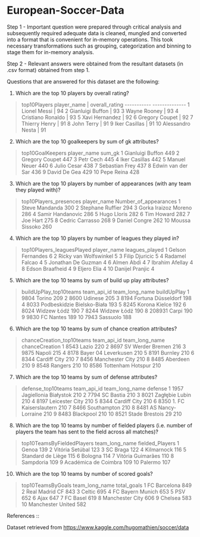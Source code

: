 # European-Soccer-Data

Step 1 - Important question were prepared through critical analysis and subsequently required adequate data is cleaned, mungled and converted into a format that is convenient for in-memory operations. This took necessary transformations such as grouping, categorization and binning to stage them for in-memory analysis.

Step 2 -  Relevant answers were obtained from the resultant datasets (in .csv format) obtained from step 1.

Questions that are answered for this dataset are the following:

1. Which are the top 10 players by overall rating?
> top10Players
         player_name | overall_rating
         -----------   --------------
1       Lionel Messi |            94
2   Gianluigi Buffon |            93
3       Wayne Rooney |            93
4  Cristiano Ronaldo |            93
5     Xavi Hernandez |            92
6     Gregory Coupet |            92
7      Thierry Henry |            91
8         John Terry |            91
9      Iker Casillas |            91
10  Alessandro Nesta |            91

2. Which are the top 10 goalkeepers by sum of gk attributes?
> top10GoalKeepers
         player_name sum_gk
1   Gianluigi Buffon    449
2     Gregory Coupet    447
3          Petr Cech    445
4      Iker Casillas    442
5       Manuel Neuer    440
6        Julio Cesar    438
7     Sebastian Frey    437
8  Edwin van der Sar    436
9       David De Gea    429
10        Pepe Reina    428

3. Which are the top 10 players by number of appearances (with any team they played with)?
> top10Players_presences
            player_name Number_of_appearances
1        Steve Mandanda                   300
2      Stephane Ruffier                   294
3  Gorka Iraizoz Moreno                   286
4      Samir Handanovic                   286
5           Hugo Lloris                   282
6            Tim Howard                   282
7              Joe Hart                   275
8       Cedric Carrasso                   268
9         Daniel Congre                   262
10       Moussa Sissoko                   260

4. Which are the top 10 players by number of leagues they played in?
> top10Players_leaguesPlayed
             player_name leagues_played
1       Gelson Fernandes              6
2  Ricky van Wolfswinkel              5
3         Filip Djuricic              5
4         Radamel Falcao              4
5     Jonathan De Guzman              4
6             Almen Abdi              4
7        Ibrahim Afellay              4
8        Edson Braafheid              4
9            Eljero Elia              4
10       Danijel Pranjic              4

5. Which are the top 10 teams by sum of build up play attributes?
> buildUpPlay_top10teams
   team_api_id             team_long_name buildUpPlay
1         9804                     Torino         209
2         8600                    Udinese         205
3         8194         Fortuna Düsseldorf         198
4         8033 Podbeskidzie Bielsko-Biała         193
5         8245              Korona Kielce         192
6         8024                Widzew Łódź         190
7         8244                Widzew Łódź         190
8       208931                      Carpi         190
9         9830                  FC Nantes         189
10        7943                   Sassuolo         188

6. Which are the top 10 teams by sum of chance creation attributes?
> chanceCreation_top10teams
   team_api_id      team_long_name chanceCreation
1         8543               Lazio            220
2         8697    SV Werder Bremen            216
3         9875              Napoli            215
4         8178 Bayer 04 Leverkusen            210
5         8191             Burnley            210
6         8344        Cardiff City            210
7         8456     Manchester City            210
8         8485            Aberdeen            210
9         8548             Rangers            210
10        8586   Tottenham Hotspur            210


7. Which are the top 10 teams by sum of defense attributes?
> defense_top10teams
   team_api_id        team_long_name defense
1         1957 Jagiellonia Białystok     210
2         7794             SC Bastia     210
3         8021        Zagłębie Lubin     210
4         8197        Leicester City     210
5         8344          Cardiff City     210
6         8350  1. FC Kaiserslautern     210
7         8466           Southampton     210
8         8481     AS Nancy-Lorraine     210
9         8483             Blackpool     210
10        8521     Stade Brestois 29     210


8. Which are the top 10 teams by number of fielded players (i.e. number of players the team has sent to the field across all matches)?
> top10TeamsByFieldedPlayers
         team_long_name fielded_Players
1                 Genoa             139
2       Vitória Setúbal             123
3              SC Braga             122
4            Kilmarnock             116
5     Standard de Liège             115
6               Bologna             114
7     Vitória Guimarães             110
8             Sampdoria             109
9  Académica de Coimbra             109
10              Palermo             107

10. Which are the top 10 teams by number of scored goals?
> top10TeamsByGoals
      team_long_name total_goals
1       FC Barcelona         849
2     Real Madrid CF         843
3             Celtic         695
4   FC Bayern Munich         653
5                PSV         652
6               Ajax         647
7           FC Basel         619
8    Manchester City         606
9            Chelsea         583
10 Manchester United         582


References :: 

Dataset retrieved from https://www.kaggle.com/hugomathien/soccer/data
